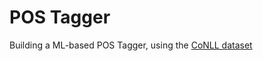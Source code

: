 # POS Tagger 

Building a ML-based POS Tagger, using the [CoNLL dataset](https://www.clips.uantwerpen.be/conll2000/chunking/)

